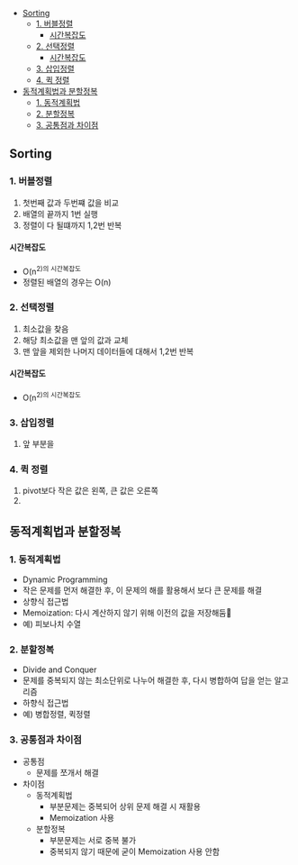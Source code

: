 - [Sorting](#sorting)
  - [1. 버블정렬](#1-버블정렬)
    - [시간복잡도](#시간복잡도)
  - [2. 선택정렬](#2-선택정렬)
    - [시간복잡도](#시간복잡도-1)
  - [3. 삽입정렬](#3-삽입정렬)
  - [4. 퀵 정렬](#4-퀵-정렬)
- [동적계획법과 분할정복](#동적계획법과-분할정복)
  - [1. 동적계획법](#1-동적계획법)
  - [2. 분할정복](#2-분할정복)
  - [3. 공통점과 차이점](#3-공통점과-차이점)

## Sorting

### 1. 버블정렬
1. 첫번째 값과 두번쨰 값을 비교
2. 배열의 끝까지 1번 실행
3. 정렬이 다 될떄까지 1,2번 반복

#### 시간복잡도
- O(n<sup>2<supb>)의 시간복잡도
- 정렬된 배열의 경우는 O(n)

### 2. 선택정렬
1. 최소값을 찾음
2. 해당 최소값을 맨 앞의 값과 교체
3. 맨 앞을 제외한 나머지 데이터들에 대해서 1,2번 반복

#### 시간복잡도
- O(n<sup>2<supb>)의 시간복잡도

### 3. 삽입정렬
1. 앞 부분을 

### 4. 퀵 정렬
1. pivot보다 작은 값은 왼쪽, 큰 값은 오른쪽
2. 

## 동적계획법과 분할정복

### 1. 동적계획법
- Dynamic Programming
- 작은 문제를 먼저 해결한 후, 이 문제의 해를 활용해서 보다 큰 문제를 해결
- 상향식 접근법
- Memoization: 다시 계산하지 않기 위해 이전의 값을 저장해둠
- 예) 피보나치 수열

### 2. 분할정복
- Divide and Conquer
- 문제를 중복되지 않는 최소단위로 나누어 해결한 후, 다시 병합하여 답을 얻는 알고리즘
- 하향식 접근법
- 예) 병합정렬, 퀵정렬

### 3. 공통점과 차이점
- 공통점
  - 문제를 쪼개서 해결
- 차이점
  - 동적계획법
    - 부분문제는 중복되어 상위 문제 해결 시 재활용
    - Memoization 사용
  - 분할정복
    - 부분문제는 서로 중복 불가
    - 중복되지 않기 때문에 굳이 Memoization 사용 안함

